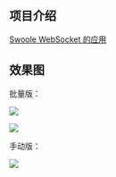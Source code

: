 ## 项目介绍

[Swoole WebSocket 的应用](https://github.com/xinliangnote/Swoole/blob/master/04-Swoole%20WebSocket%20的应用)

## 效果图

批量版：

![](https://github.com/xinliangnote/Swoole/blob/master/images/4_swoole_1.gif)

![](https://github.com/xinliangnote/Swoole/blob/master/images/4_swoole_2.gif)

手动版：

![](https://github.com/xinliangnote/Swoole/blob/master/images/4_swoole_3.gif)
